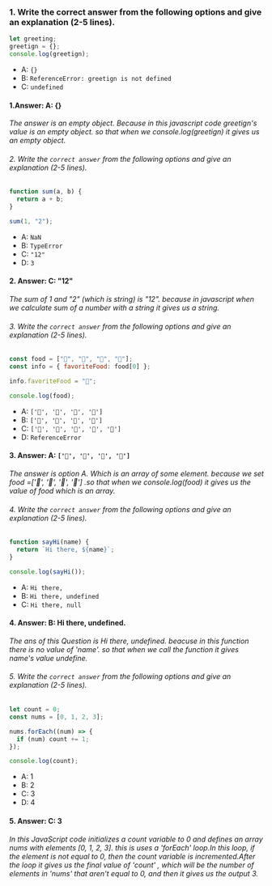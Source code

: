 ### 1. Write the correct answer from the following options and give an explanation (2-5 lines).

```javascript
let greeting;
greetign = {};
console.log(greetign);
```
- A: `{}`
- B: `ReferenceError: greetign is not defined`
- C: `undefined`

#### 1.Answer: A: {}
<i>The answer is an empty object. Because in this javascript code greetign's value is an empty object. so that when we console.log(greetign) it gives us an empty object.</i>



###### 2. Write the `correct answer` from the following options and give an explanation (2-5 lines).
```javascript
function sum(a, b) {
  return a + b;
}

sum(1, "2");
```

- A: `NaN`
- B: `TypeError`
- C: `"12"`
- D: `3`

#### 2. Answer: C: "12"
<i>The sum of 1 and "2" (which is string) is "12". because in javascript when we calculate sum of a number with a string it gives us a string. </i>




###### 3. Write the `correct answer` from the following options and give an explanation (2-5 lines).

```javascript
const food = ["🍕", "🍫", "🥑", "🍔"];
const info = { favoriteFood: food[0] };

info.favoriteFood = "🍝";

console.log(food);
```

- A: `['🍕', '🍫', '🥑', '🍔']`
- B: `['🍝', '🍫', '🥑', '🍔']`
- C: `['🍝', '🍕', '🍫', '🥑', '🍔']`
- D: `ReferenceError`

#### 3. Answer: A: `['🍕', '🍫', '🥑', '🍔']`
<i>The answer is option A. Which is an array of some element. because we set food =['🍕', '🍫', '🥑', '🍔'] .so that when we console.log(food) it gives us the value of food which is an array.</i>




###### 4. Write the `correct answer` from the following options and give an explanation (2-5 lines).

```javascript
function sayHi(name) {
  return `Hi there, ${name}`;
}

console.log(sayHi());
```

- A: `Hi there,`
- B: `Hi there, undefined`
- C: `Hi there, null`

#### 4. Answer: B: Hi there, undefined.
<i>The ans of this Question is Hi there, undefined. beacuse in this function there is no value of 'name'. so that when we call the function it gives name's value undefine. </i>



###### 5. Write the `correct answer` from the following options and give an explanation (2-5 lines).

```javascript
let count = 0;
const nums = [0, 1, 2, 3];

nums.forEach((num) => {
  if (num) count += 1;
});

console.log(count);
```

- A: 1
- B: 2
- C: 3
- D: 4

#### 5. Answer: C: 3
<i> In this JavaScript code initializes a count variable to 0 and defines an array nums with elements [0, 1, 2, 3]. this is uses a 'forEach' loop.In this loop, if the element is not equal to 0, then the count variable is incremented.After the loop it gives us the final value of 'count' , which will be the number of elements in 'nums' that aren't equal to 0, and then it gives us the output 3. </i>



